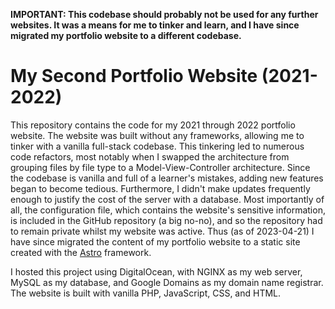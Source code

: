 **IMPORTANT: This codebase should probably not be used for any further websites. It was a means for me to tinker and learn, and I have since migrated my portfolio website to a different codebase.**

# My Second Portfolio Website (2021-2022)
This repository contains the code for my 2021 through 2022 portfolio website. The website was built without any frameworks, allowing me to tinker with a vanilla full-stack codebase.
This tinkering led to numerous code refactors, most notably when I swapped the architecture from grouping files by file type to a Model-View-Controller architecture.
Since the codebase is vanilla and full of a learner's mistakes, adding new features began to become tedious. Furthermore, I didn't make updates frequently enough to justify the cost of the server with a database. 
Most importantly of all, the configuration file, which contains the website's sensitive information, is included in the GitHub repository (a big no-no), and so the repository had to remain private whilst my website was active.
Thus (as of 2023-04-21) I have since migrated the content of my portfolio website to a static site created with the [Astro](https://astro.build/) framework.

I hosted this project using DigitalOcean, with NGINX as my web server, MySQL as my database, and Google Domains as my domain name registrar.
The website is built with vanilla PHP, JavaScript, CSS, and HTML.
